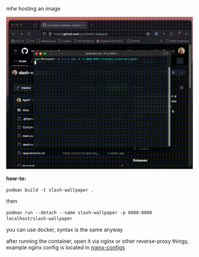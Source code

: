mfw hosting an image

![showcase.gif](showcase.gif?raw=true)

**how-to:**

    podman build -t slash-wallpaper .
then

    podman run --detach --name slash-wallpaper -p 8000:8000 localhost/slash-wallpaper
you can use docker, syntax is the same anyway

after running the container, open it via nginx or other reverse-proxy thingy, example nginx config is located in [nginx-configs](https://github.com/nyorf/slash-wallpaper/tree/master/nginx-configs)
